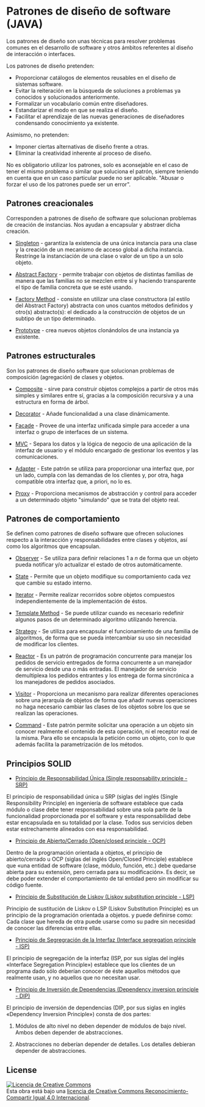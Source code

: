 # Patrones de diseño de software (JAVA)

Los patrones de diseño son unas técnicas para resolver problemas comunes en el desarrollo de software y otros ámbitos referentes al diseño de interacción o interfaces.

Los patrones de diseño pretenden:

* Proporcionar catálogos de elementos reusables en el diseño de sistemas software.
* Evitar la reiteración en la búsqueda de soluciones a problemas ya conocidos y solucionados anteriormente.
* Formalizar un vocabulario común entre diseñadores.
* Estandarizar el modo en que se realiza el diseño.
* Facilitar el aprendizaje de las nuevas generaciones de diseñadores condensando conocimiento ya existente.

Asimismo, no pretenden:

* Imponer ciertas alternativas de diseño frente a otras.
* Eliminar la creatividad inherente al proceso de diseño.

No es obligatorio utilizar los patrones, solo es aconsejable en el caso de tener el mismo problema o similar que soluciona el patrón, siempre teniendo en cuenta que en un caso particular puede no ser aplicable. "Abusar o forzar el uso de los patrones puede ser un error".

## Patrones creacionales

Corresponden a patrones de diseño de software que solucionan problemas de creación de instancias. Nos ayudan a encapsular y abstraer dicha creación.

* [Singleton](https://es.wikipedia.org/wiki/Singleton) - garantiza la existencia de una única instancia para una clase y la creación de un mecanismo de acceso global a dicha instancia. Restringe la instanciación de una clase o valor de un tipo a un solo objeto.

* [Abstract Factory](https://es.wikipedia.org/wiki/Abstract_Factory) - permite trabajar con objetos de distintas familias de manera que las familias no se mezclen entre sí y haciendo transparente el tipo de familia concreta que se esté usando.

* [Factory Method](https://es.wikipedia.org/wiki/Factory_Method_%28patr%C3%B3n_de_dise%C3%B1o%29) - consiste en utilizar una clase constructora (al estilo del Abstract Factory) abstracta con unos cuantos métodos definidos y otro(s) abstracto(s): el dedicado a la construcción de objetos de un subtipo de un tipo determinado.

* [Prototype](https://es.wikipedia.org/wiki/Prototype_%28patr%C3%B3n_de_dise%C3%B1o%29) -  crea nuevos objetos clonándolos de una instancia ya existente.

## Patrones estructurales

Son los patrones de diseño software que solucionan problemas de composición (agregación) de clases y objetos.

* [Composite](https://es.wikipedia.org/wiki/Composite_%28patr%C3%B3n_de_dise%C3%B1o%29) - sirve para construir objetos complejos a partir de otros más simples y similares entre sí, gracias a la composición recursiva y a una estructura en forma de árbol.

* [Decorator](https://es.wikipedia.org/wiki/Decorator_%28patr%C3%B3n_de_dise%C3%B1o%29) - Añade funcionalidad a una clase dinámicamente.

* [Facade](https://es.wikipedia.org/wiki/Facade_%28patr%C3%B3n_de_dise%C3%B1o%29) - Provee de una interfaz unificada simple para acceder a una interfaz o grupo de interfaces de un sistema.

* [MVC](https://es.wikipedia.org/wiki/Modelo%E2%80%93vista%E2%80%93controlador) - Separa los datos y la lógica de negocio de una aplicación de la interfaz de usuario y el módulo encargado de gestionar los eventos y las comunicaciones.

* [Adapter](https://es.wikipedia.org/wiki/Adapter_%28patr%C3%B3n_de_dise%C3%B1o%29) - Este patrón se utiliza para proporcionar una interfaz que, por un lado, cumpla con las demandas de los clientes y, por otra, haga compatible otra interfaz que, a priori, no lo es.

* [Proxy](https://es.wikipedia.org/wiki/Proxy_%28patr%C3%B3n_de_dise%C3%B1o%29) - Proporciona mecanismos de abstracción y control para acceder a un determinado objeto "simulando" que se trata del objeto real.

## Patrones de comportamiento

Se definen como patrones de diseño software que ofrecen soluciones respecto a la interacción y responsabilidades entre clases y objetos, así como los algoritmos que encapsulan.

* [Observer](https://es.wikipedia.org/wiki/Observer_%28patr%C3%B3n_de_dise%C3%B1o%29) - Se utiliza para definir relaciones 1 a *n* de forma que un objeto pueda notificar y/o actualizar el estado de otros automáticamente.

* [State](https://es.wikipedia.org/wiki/State_%28patr%C3%B3n_de_dise%C3%B1o%29) - Permite que un objeto modifique su comportamiento cada vez que cambie su estado interno.

* [Iterator](https://es.wikipedia.org/wiki/Iterador_%28patr%C3%B3n_de_dise%C3%B1o%29) - Permite realizar recorridos sobre objetos compuestos independientemente de la implementación de éstos.

* [Template Method](https://es.wikipedia.org/wiki/Template_Method_%28patr%C3%B3n_de_dise%C3%B1o%29) - Se puede utilizar cuando es necesario redefinir algunos pasos de un determinado algoritmo utilizando herencia.

* [Strategy](https://es.wikipedia.org/wiki/Strategy_%28patr%C3%B3n_de_dise%C3%B1o%29) - Se utiliza para encapsular el funcionamiento de una familia de algoritmos, de forma que se pueda intercambiar su uso sin necesidad de modificar los clientes.

* [Reactor](https://es.wikipedia.org/wiki/Reactor_%28patr%C3%B3n_de_dise%C3%B1o%29) - Es un patrón de programación concurrente para manejar los pedidos de servicio entregados de forma concurrente a un manejador de servicio desde una o más entradas. El manejador de servicio demultiplexa los pedidos entrantes y los entrega de forma sincrónica a los manejadores de pedidos asociados.

* [Visitor](https://es.wikipedia.org/wiki/Visitor_%28patr%C3%B3n_de_dise%C3%B1o%29) - Proporciona un mecanismo para realizar diferentes operaciones sobre una jerarquía de objetos de forma que añadir nuevas operaciones no haga necesario cambiar las clases de los objetos sobre los que se realizan las operaciones.

* [Command](https://es.wikipedia.org/wiki/Command_%28patr%C3%B3n_de_dise%C3%B1o%29) - Este patrón permite solicitar una operación a un objeto sin conocer realmente el contenido de esta operación, ni el receptor real de la misma. Para ello se encapsula la petición como un objeto, con lo que además facilita la parametrización de los métodos.

## Principios SOLID

* [Principio de Responsabilidad Única (Single responsability principle - SRP)](https://es.wikipedia.org/wiki/Principio_de_responsabilidad_%C3%BAnica)

El principio de responsabilidad única u SRP (siglas del inglés (Single Responsibility Principle) en ingeniería de software establece que cada módulo o clase debe tener responsabilidad sobre una sola parte de la funcionalidad proporcionada por el software y esta responsabilidad debe estar encapsulada en su totalidad por la clase. Todos sus servicios deben estar estrechamente alineados con esa responsabilidad.

* [Principio de Abierto/Cerrado (Open/closed principle - OCP)](https://es.wikipedia.org/wiki/Principio_de_abierto/cerrado)

Dentro de la programación orientada a objetos, el principio de abierto/cerrado u OCP (siglas del inglés Open/Closed Principle) establece que «una entidad de software (clase, módulo, función, etc.) debe quedarse abierta para su extensión, pero cerrada para su modificación». Es decir, se debe poder extender el comportamiento de tal entidad pero sin modificar su código fuente.

* [Principio de Substitución de Liskov (Liskov substitution principle - LSP)](https://es.wikipedia.org/wiki/Principio_de_sustituci%C3%B3n_de_Liskov)

Principio de sustitución de Liskov o LSP (Liskov Substitution Principle) es un principio de la programación orientada a objetos. y puede definirse como: Cada clase que hereda de otra puede usarse como su padre sin necesidad de conocer las diferencias entre ellas.

* [Principio de Segregración de la Interfaz (Interface segregation principle - ISP)](https://es.wikipedia.org/wiki/Principio_de_segregaci%C3%B3n_de_la_interfaz)

El principio de segregación de la interfaz (ISP, por sus siglas del inglés «Interface Segregation Principle») establece que los clientes de un programa dado sólo deberían conocer de éste aquellos métodos que realmente usan, y no aquellos que no necesitan usar.

* [Principio de Inversión de Dependencias (Dependency inversion principle - DIP)](https://es.wikipedia.org/wiki/Inyecci%C3%B3n_de_dependencias)

El principio de inversión de dependencias (DIP, por sus siglas en inglés «Dependency Inversion Principle») consta de dos partes:

  1. Módulos de alto nivel no deben depender de módulos de bajo nivel. Ambos deben depender de abstracciones.

  2. Abstracciones no deberían depender de detalles. Los detalles debieran depender de abstracciones.

## License

[![Licencia de Creative Commons](https://i.creativecommons.org/l/by-sa/4.0/80x15.png)](http://creativecommons.org/licenses/by-sa/4.0/)  
Esta obra está bajo una [licencia de Creative Commons Reconocimiento-Compartir Igual 4.0 Internacional](http://creativecommons.org/licenses/by-sa/4.0/).
